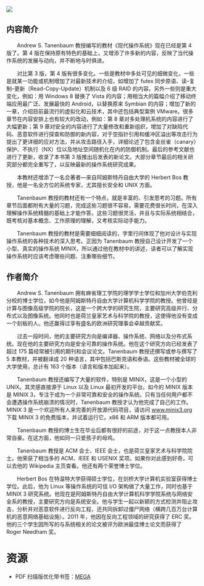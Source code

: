 ![](http://img3m0.ddimg.cn/29/2/25120190-1_u_3.jpg)

## 内容简介

　　Andrew S. Tanenbaum 教授编写的教材《现代操作系统》现在已经是第 4 版了。第 4 版在保持原有特色的基础上，又增添了许多新的内容，反映了当代操作系统的发展与动向，并不断地与时俱进。

　　对比第 3 版，第 4 版有很多变化。一些是教材中多处可见的细微变化，一些是就某一功能或机制增加了对最新技术的介绍，如增加了 futex 同步原语、读–复制–更新（Read-Copy-Update）机制以及 6 级 RAID 的内容。另外一些则是重大变化，例如：用 Windows 8 替换了 Vista 的内容；用相当大的篇幅介绍了移动终端应用最广泛、发展最快的 Android，以替换原来 Symbian 的内容；增加了新的一章，介绍目前最流行的虚拟化和云技术，其中还包括典型案例 VMware。很多章节在内容安排上也有较大的改动，例如：第 8 章对多处理机系统的内容进行了大幅更新；第 9 章对安全的内容进行了大量修改和重新组织，增加了对缺陷代码、恶意软件进行探查和防御的新内容，对于空指针引用和缓冲区溢出等攻击行为提出了更详细的应对方法，并从攻击路径入手，详细论述了包含金丝雀（canary）保护、不执行（NX）位以及地址空间随机化在内的防御机制。最后的参考文献也进行了更新，收录了本书第 3 版推出后发表的新论文。大部分章节最后的相关研究部分都完全重写了，以反映最新的操作系统研究成果。

　　本教材还增添了一名合著者—来自阿姆斯特丹自由大学的 Herbert Bos 教授，他是一名全方位的系统专家，尤其擅长安全和 UNIX 方面。

　　Tanenbaum 教授的教材还有一个特点，就是丰富的、引发思考的习题。所有章节后面都附有大量的习题，完成这些习题很不容易，需要花费很长时间，在深入理解操作系统精髓的基础上才能作答。这些习题很灵活，并且与实际系统相结合，既考核对基本概念、工作原理的理解，又考核实际动手能力。

　　Tanenbaum 教授的教材是需要细细阅读的，字里行间体现了他对设计与实现操作系统的各种技术的深入思考。正因为 Tanenbaum 教授自己设计开发了一个小型、真实的操作系统 MINIX，所以通过他在教材中的讲述，读者可以了解实现操作系统时应该考虑哪些问题、注重哪些细节。

## 作者简介

　　Andrew S. Tanenbaum 拥有麻省理工学院的理学学士学位和加州大学伯克利分校的博士学位，如今他是阿姆斯特丹自由大学计算机科学学院的教授。他曾经是计算与图像高级学院的院长，这是一个跨大学的研究生院，主要研究高级并行、分布式以及图像系统。他同时也是荷兰皇家艺术与科学院的教授，这使得他没有变成一个刻板的人。他还赢得过享有盛名的欧洲研究理事会卓越贡献奖。

　　过去一段时间，他的主要研究方向是编译器、操作系统、网络以及分布式系统。现在他的主要研究方向是安全可靠的操作系统。他在这个研究方向已经发表了超过 175 篇经常被引用的期刊和会议论文。Tanenbaum 教授还撰写或参与撰写了 5 本教材，并被翻译成 20 种语言，其中包括巴斯克语和泰语。这些教材被全球的大学使用，总计有 163 个版本（语言和版本加起来）。

　　Tanenbaum 教授还编写了大量的软件，特别是 MINIX，这是一个小型的 UNIX。其灵感直接源于 Linux 以及 Linux 最初开发的平台。如今的 MINIX 版本是 MINIX 3，专注于成为一个非常可靠和安全的操作系统。只有当任何用户都不会遭遇操作系统崩溃的情况时，Tanenbaum 教授才认为他完成了自己的工作。MINIX 3 是一个欢迎所有人来完善的开放源代码项目，请访问 www.minix3.org 下载 MINIX 3 的免费版本，并试着运行它。x86 和 ARM 版本都可用。

　　Tanenbaum 教授的博士生在毕业后都有很好的前途，对于这一点教授本人非常自豪。在这方面，他如同一只爱孩子的母鸡。

　　Tanenbaum 教授是 ACM 会士、IEEE 会士，也是荷兰皇家艺术与科学院院士。他荣获了相当多的 ACM、IEEE 和 USENIX 奖项。如果你对此感到好奇，可以去他的 Wikipedia 主页查看。他还有两个荣誉博士学位。

　　Herbert Bos 在特温特大学获得硕士学位，在剑桥大学计算机实验室获得博士学位。此后，他为 Linux 等操作系统的可信 I/O 架构做了大量工作，同时也基于 MINIX 3 研究系统。他现在是阿姆斯特丹自由大学计算机科学学院系统与网络安全系的教授，主要研究方向是系统安全。他与学生一起以新颖的方式检测并阻止攻击，分析并对恶意软件进行反向工程，还共同拆卸过僵尸网络（横跨几百万台计算机的恶意网络基础设施）。2011 年，他因在反向工程领域的研究获得了 ERC 奖。他的三个学生因所写的与系统相关的论文被评为欧洲最佳博士论文而获得了 Roger Needham 奖。

# 资源

* PDF 扫描版优化带书签：[MEGA](https://mega.nz/#!LXpxnBLb!tD0FX1fwbKbN7holCVyANofEEru-opqvinQ_b8Agv8s)

